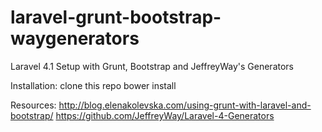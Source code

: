 laravel-grunt-bootstrap-waygenerators
=====================================

Laravel 4.1 Setup with Grunt, Bootstrap and JeffreyWay's Generators

Installation:
clone this repo
bower install

Resources:
http://blog.elenakolevska.com/using-grunt-with-laravel-and-bootstrap/
https://github.com/JeffreyWay/Laravel-4-Generators